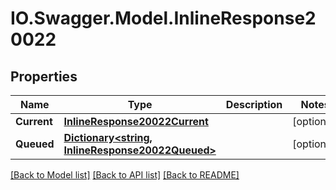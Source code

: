 # IO.Swagger.Model.InlineResponse20022
## Properties

Name | Type | Description | Notes
------------ | ------------- | ------------- | -------------
**Current** | [**InlineResponse20022Current**](InlineResponse20022Current.md) |  | [optional] 
**Queued** | [**Dictionary&lt;string, InlineResponse20022Queued&gt;**](InlineResponse20022Queued.md) |  | [optional] 

[[Back to Model list]](../README.md#documentation-for-models) [[Back to API list]](../README.md#documentation-for-api-endpoints) [[Back to README]](../README.md)

